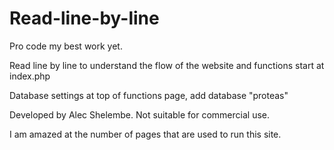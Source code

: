# Read-line-by-line

Pro code my best work yet.

Read line by line to understand the flow of the website and functions start at index.php

Database settings at top of functions page, add database "proteas"

Developed by Alec Shelembe. Not suitable for commercial use.

I am amazed at the number of pages that are used to run this site.

